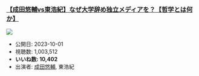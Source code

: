 ### [【成田悠輔vs東浩紀】なぜ大学辞め独立メディアを？【哲学とは何か】](https://www.youtube.com/watch?v=w-ToOG5rMTc)
[![](https://img.youtube.com/vi/w-ToOG5rMTc/sddefault.jpg)](https://www.youtube.com/watch?v=w-ToOG5rMTc)
-   公開日: 2023-10-01
-   視聴数: 1,003,512
-   **いいね数: 10,402**
-   出演者: [成田悠輔](/rehacq_fan/people/成田悠輔 "wikilink"), 東浩紀
